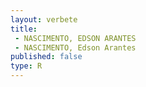 ```yaml
---
layout: verbete
title:
 - NASCIMENTO, EDSON ARANTES
 - NASCIMENTO, Edson Arantes
published: false
type: R
---
```


